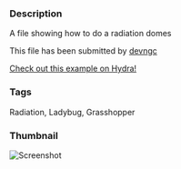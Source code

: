 ### Description 
A file showing how to do a radiation domes

This file has been submitted by [devngc](https://github.com/devngc)

[Check out this example on Hydra!](http://hydrashare.github.io/hydra/viewer?owner=devngc&fork=hydra-grasshopper&id=radiation_dome)
### Tags 
Radiation, Ladybug, Grasshopper
### Thumbnail 
![Screenshot](https://raw.githubusercontent.com/devngc/hydra/master/radiation_dome/thumbnail.png)
